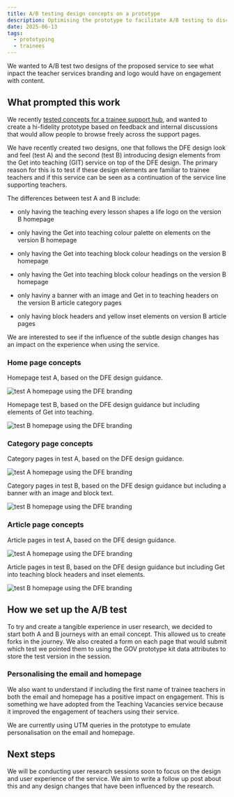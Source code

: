 ```yaml
---
title: A/B testing design concepts on a prototype 
description: Optimising the prototype to facilitate A/B testing to discern the impact of brand recognition.
date: 2025-06-13
tags:
  - prototyping
  - trainees
---
```


We wanted to A/B test two designs of the proposed service to see what inpact the teacher services branding and logo would have on engagement with content.

## What prompted this work

We recently [tested concepts for a trainee support hub]('/testing-concepts/'), and wanted to create a hi-fidelity prototype based on feedback and internal discussions that would allow people to browse freely across the support pages.

We have recently created two designs, one that follows the DFE design look and feel (test A) and the second (test B) introducing design elements from the Get into teaching (GIT) service on top of the DFE design. The primary reason for this is to test if these design elements are familiar to trainee teachers and if this service can be seen as a continuation of the service line supporting teachers.

The differences between test A and B include:

* only having the teaching every lesson shapes a life logo on the version B homepage

* only having the Get into teaching colour palette on elements on the version B homepage

* only having the Get into teaching block colour headings on the version B homepage

* only having the Get into teaching block colour headings on the version B homepage

* only haviny a banner with an image and Get in to teaching headers on the version B article category pages

* only having block headers and yellow inset elements on version B article pages

We are interested to see if the influence of the subtle design changes has an impact on the experience when using the service.

### Home page concepts

Homepage test A, based on the DFE design guidance.

![test A homepage using the DFE branding](testahomepage.png)

Homepage test B, based on the DFE design guidance but including elements of Get into teaching.

![test B homepage using the DFE branding](testbhomepage.png)

### Category page concepts

Category pages in test A, based on the DFE design guidance.

![test A homepage using the DFE branding](testacategorypage.png)

Category pages in test B, based on the DFE design guidance but including a banner with an image and block text.

![test B homepage using the DFE branding](testbcategorypage.png)

### Article page concepts

Article pages in test A, based on the DFE design guidance.

![test A homepage using the DFE branding](testacontentpage.png)

Article pages in test B, based on the DFE design guidance but including Get into teaching block headers and inset elements.

![test B homepage using the DFE branding](testbcontentpage.png)


## How we set up the A/B test

To try and create a tangible experience in user research, we decided to start both A and B journeys with an email concept. This allowed us to create forks in the journey. We also created a form on each page that would submit which test we pointed them to using the GOV prototype kit data attributes to store the test version in the session.

### Personalising the email and homepage

We also want to understand if including the first name of trainee teachers in both the email and homepage has a positive impact on engagement. This is something we have adopted from the Teaching Vacancies service because it improved the engagement of teachers using their service.

We are currently using UTM queries in the prototype to emulate personalisation on the  email and homepage.

## Next steps

We will be conducting user research sessions soon to focus on the design and user experience of the service. We aim to write a follow up post about this and any design changes that have been influenced by the research.
